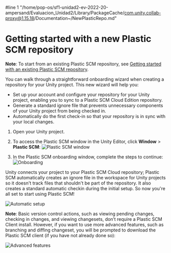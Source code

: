 #line 1 "/home/pop-os/sf1-unidad2-ev-2022-20-ampersand/Evaluacion_Unidad2/Library/PackageCache/com.unity.collab-proxy@1.15.18/Documentation~/NewPlasticRepo.md"
# Getting started with a new Plastic SCM repository

**Note**: To start from an existing Plastic SCM repository, see [Getting started with an existing Plastic SCM repository](ExistingPlasticRepo.md).

You can walk through a straightforward onboarding wizard when creating a repository for your Unity project. This new wizard will help you:

* Set up your account and configure your repository for your Unity project, enabling you to sync to a Plastic SCM Cloud Edition repository.
* Generate a standard ignore file that prevents unnecessary components of your Unity project from being checked in.
* Automatically do the first check-in so that your repository is in sync with your local changes.

1. Open your Unity project.
2. To access the Plastic SCM window in the Unity Editor, click **Window** &gt; **Plastic SCM**:
   ![Plastic SCM window](images/AccessingPlastic.png)

3. In the Plastic SCM onboarding window, complete the steps to continue:
   ![Onboarding](images/Onboarding.png)

Unity connects your project to your Plastic SCM Cloud repository; Plastic SCM automatically creates an ignore file in the workspace for Unity projects so it doesn't track files that shouldn't be part of the repository. It also creates a standard automatic checkin during the initial setup. So now you're all set to start using Plastic SCM!

![Automatic setup](images/AutomaticSetup.png)

**Note**: Basic version control actions, such as viewing pending changes, checking in changes, and viewing changesets, don’t require a Plastic SCM Client install. However, if you want to use more advanced features, such as branching and diffing changeset, you will be prompted to download the Plastic SCM client (if you have not already done so):

![Advanced features](images/AdvancedFeatures.png)
